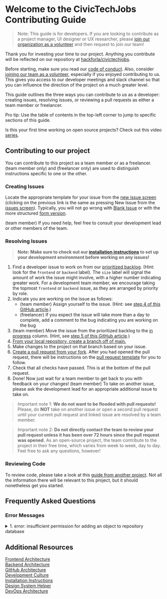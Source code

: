 # Welcome to the CivicTechJobs Contributing Guide

> Note: This guide is for developers. If you are looking to contribute as a project manager, UI designer or UX researcher, please [join our organization as a volunteer](https://github.com/hackforla/CivicTechJobs/wiki/Joining-the-Team) and then request to join our team!

Thank you for investing your time to our project. Anything you contribute will be reflected on our repository at [hackforla/civictechjobs](https://github.com/hackforla/CivicTechJobs).

Before starting, make sure you read our [code of conduct](https://github.com/hackforla/codeofconduct). Also, consider [joining our team as a volunteer](https://github.com/hackforla/CivicTechJobs/wiki/Joining-the-Team), especially if you enjoyed contributing to us. This gives you access to our developer meetings and slack channel so that you can influence the direction of the project on a much greater level.

This guide outlines the three ways you can contribute to us as a developer: creating issues, resolving issues, or reviewing a pull requests as either a team member or freelancer.

Pro tip: Use the table of contents in the top-left corner to jump to specific sections of this guide.

Is this your first time working on open source projects? Check out this video [series](https://app.egghead.io/playlists/how-to-contribute-to-an-open-source-project-on-github).

## Contributing to our project

You can contribute to this project as a team member or as a freelancer.  (team member only) and (freelancer only) are used to distinguish instructions specific to one or the other.

### Creating Issues

Locate the appropriate template for your issue from the [new issue screen](https://github.com/hackforla/CivicTechJobs/issues/new/choose) (clicking on the previous link is the same as pressing New Issue from the [issues screen](https://github.com/hackforla/CivicTechJobs/issues)).  Typically, you will not go wrong with [Blank Issue](https://github.com/hackforla/CivicTechJobs/issues/new?assignees=&labels=&template=blank-issue.md&title=) or with the more structured [form version](https://github.com/hackforla/CivicTechJobs/issues/new?assignees=&labels=&template=blank-issue-form.yml). 

(team member) If you need help, feel free to consult your development lead or other members of the team. 

### Resolving Issues

> **Note: Make sure to check out our [installation instructions](https://hackforla.github.io/CivicTechJobs/developer/installation/) to set up your development environment before working on any issues!**

1. Find a developer issue to work on from our [prioritized backlog](https://github.com/hackforla/CivicTechJobs/projects/1#column-10928271). (Hint: look for the `frontend` or `backend` label). The `size` label will signal the amount of work the issue might involve, with a higher number indicating greater work. For a development team member, we encourage taking the topmost `frontend` or `backend` issue, as they are arranged by priority by role.
2. Indicate you are working on the issue as follows:
   - (team member) Assign yourself to the issue. (Hint: see [step 4 of this GitHub article](https://docs.github.com/en/issues/tracking-your-work-with-issues/assigning-issues-and-pull-requests-to-other-github-users#assigning-an-individual-issue-or-pull-request).)
   - (freelancer) If you expect the issue will take more than a day to complete, add a comment to the bug indicating you are working on the bug 
3. (team member) Move the issue from the prioritized backlog to the [in progress](https://github.com/hackforla/CivicTechJobs/projects/1#column-10928272) column. (Hint, see [step 5 of this GitHub article](https://docs.github.com/en/issues/organizing-your-work-with-project-boards/tracking-work-with-project-boards/adding-issues-and-pull-requests-to-a-project-board#adding-issues-and-pull-requests-to-a-project-board-from-the-sidebar).)
4. [From your local repository, create a branch off of main.](https://git-scm.com/book/en/v2/Git-Branching-Branches-in-a-Nutshell)
5. Make changes to the project on that branch based on your issue.
6. [Create a pull request from your fork](https://docs.github.com/en/pull-requests/collaborating-with-pull-requests/proposing-changes-to-your-work-with-pull-requests/creating-a-pull-request-from-a-fork). After you had opened the pull request, there will be instructions on the [pull request template](https://github.com/hackforla/CivicTechJobs/blob/main/.github/pull_request_template.md?plain=1) for you to follow.
7. Check that all checks have passed.  This is at the bottom of the pull request.
8. Done! Now just wait for a team member to get back to you with feedback on your changes!  (team member) To take on another issue, please ask the development lead for an appropriate additional issue to take on.

> Important note 1: **We do not want to be flooded with pull requests!** Please, do **NOT** take on another issue or open a second pull request until your current pull request and linked issue are resolved by a team member. 

> Important note 2: **Do not directly contact the team to review your pull request unless it has been over 72 hours since the pull request was opened.** As an open-source project, the team contribute to the project in their free time, which varies from week to week, day to day. Feel free to ask any questions, however!

### Reviewing Code

To review code, please take a look at this [guide from another project](https://github.com/hackforla/website/wiki/How-to-Review-Pull-Requests). Not all the information there will be relevant to this project, but it should nonetheless get you started.

## Frequently Asked Questions

### Error Messages

<details>
<summary>1. error: insufficient permission for adding an object to repository database </summary>
<br>
You must have created a new file, through Docker. Since this file "belongs" to the container, you need to transfer permission by running, <code>sudo chown -R $USER:$USER .</code>. (See <a href='https://docs.docker.com/samples/django/#create-a-django-project'>step 3</a> for more info.)
<br>
</details>

## Additional Resources

[Frontend Architecture](https://hackforla.github.io/CivicTechJobs/developer/frontend/)<br>
[Backend Architecture](https://hackforla.github.io/CivicTechJobs/developer/backend/)<br>
[GitHub Architecture](https://hackforla.github.io/CivicTechJobs/developer/github/)<br>
[Development Culture](https://hackforla.github.io/CivicTechJobs/developer/development-culture/)<br>
[Installation Instructions](https://hackforla.github.io/CivicTechJobs/developer/installation/)<br>
[Design System Helper](https://hackforla.github.io/CivicTechJobs/developer/design-system/)<br>
[DevOps Architecture](https://hackforla.github.io/CivicTechJobs/developer/devops/)<br>
